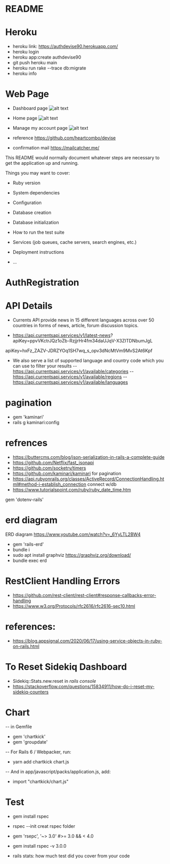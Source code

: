 # README

# Heroku

* heroku link: https://authdevise90.herokuapp.com/
* heroku login
* heroku app:create authdevise90
* git push heroku main
* heroku run rake --trace db:migrate
* heroku info


# Web Page

* Dashboard page
 ![alt text](https://github.com/Lobana-sky/AuthRegistration/blob/main/dashboardAdmin.png)

* Home page
![alt text](https://github.com/Lobana-sky/AuthRegistration/blob/main/Home%20Page.png)

* Manage my account page
![alt text](https://github.com/Lobana-sky/AuthRegistration/blob/main/managemyaccount.png)


* reference
https://github.com/heartcombo/devise

* confirmation mail
https://mailcatcher.me/

This README would normally document whatever steps are necessary to get the
application up and running.

Things you may want to cover:

* Ruby version

* System dependencies

* Configuration

* Database creation

* Database initialization

* How to run the test suite

* Services (job queues, cache servers, search engines, etc.)

* Deployment instructions

* ...
# AuthRegistration


# API Details

* Currents API provide news in 15 different languages across over 50 countries in forms of news, article, forum discussion topics.

* https://api.currentsapi.services/v1/latest-news?
apiKey=ppvVKctrJQz1oZb-RzjjrHr4fm34daUJqV-X3ZITDNbumJgL


apiKey=hxFz_ZAZV-JDRZYOq1SH7wq_s_opv3dNcMtVm9MvS2At6Kpf

* We also serve a list of supported language and country code which you can use to filter your results
-- https://api.currentsapi.services/v1/available/categories
-- https://api.currentsapi.services/v1/available/regions
-- https://api.currentsapi.services/v1/available/languages

# pagination

* gem 'kaminari'
* rails g kaminari:config

# refrences
* https://buttercms.com/blog/json-serialization-in-rails-a-complete-guide
* https://github.com/Netflix/fast_jsonapi
* https://github.com/socketry/timers
* https://github.com/kaminari/kaminari for pagination
* https://api.rubyonrails.org/classes/ActiveRecord/ConnectionHandling.html#method-i-establish_connection connect w/db
* https://www.tutorialspoint.com/ruby/ruby_date_time.htm


gem 'dotenv-rails'

# erd diagram

ERD diagram
https://www.youtube.com/watch?v=_6YyLTL2BW4 
* gem 'rails-erd'
* bundle i
* sudo apt install graphviz  https://graphviz.org/download/
* bundle exec erd

# RestClient Handling Errors
 * https://github.com/rest-client/rest-client#response-callbacks-error-handling
 * https://www.w3.org/Protocols/rfc2616/rfc2616-sec10.html

# references:
* https://blog.appsignal.com/2020/06/17/using-service-objects-in-ruby-on-rails.html

# To Reset Sidekiq Dashboard
* Sidekiq::Stats.new.reset in *rails console*
* https://stackoverflow.com/questions/15834911/how-do-i-reset-my-sidekiq-counters

# Chart
-- in Gemfile
* gem 'chartkick'
* gem 'groupdate'

-- For Rails 6 / Webpacker, run:
* yarn add chartkick chart.js

-- And in app/javascript/packs/application.js, add:
* import "chartkick/chart.js"

# Test
* gem install rspec
* rspec --init creat rspec folder


* gem 'rsepc', '~> 3.0' #>= 3.0 && < 4.0
* gem install rspec -v 3.0.0

* rails stats: how much test did you cover from your code
